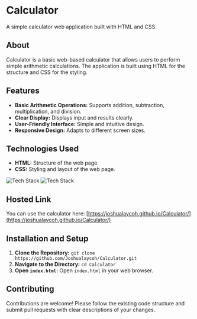 # Calculator

A simple calculator web application built with HTML and CSS.

## About

Calculator is a basic web-based calculator that allows users to perform simple arithmetic calculations. The application is built using HTML for the structure and CSS for the styling.

## Features

-   **Basic Arithmetic Operations:** Supports addition, subtraction, multiplication, and division.
-   **Clear Display:** Displays input and results clearly.
-   **User-Friendly Interface:** Simple and intuitive design.
-   **Responsive Design:** Adapts to different screen sizes.

## Technologies Used

-   **HTML:** Structure of the web page.
-   **CSS:** Styling and layout of the web page.

![Tech Stack](https://img.shields.io/badge/HTML-E34F26?style=for-the-badge&logo=html5&logoColor=white)
![Tech Stack](https://img.shields.io/badge/CSS-1572B6?style=for-the-badge&logo=css3&logoColor=white)

## Hosted Link

You can use the calculator here: [https://joshualaycoh.github.io/Calculator/](https://joshualaycoh.github.io/Calculator/)

## Installation and Setup

1.  **Clone the Repository:** `git clone https://github.com/Joshualaycoh/Calculator.git`
2.  **Navigate to the Directory:** `cd Calculator`
3.  **Open `index.html`:** Open `index.html` in your web browser.

## Contributing

Contributions are welcome! Please follow the existing code structure and submit pull requests with clear descriptions of your changes.
